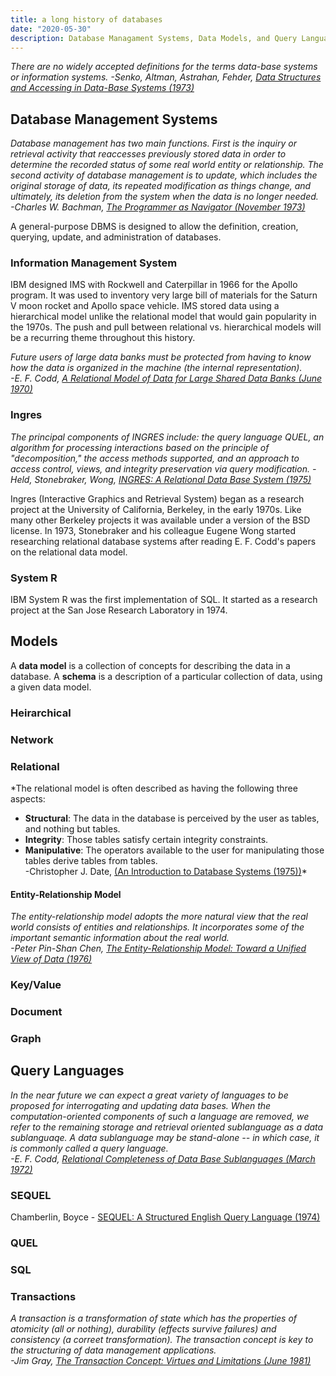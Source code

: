 ```yaml
---
title: a long history of databases
date: "2020-05-30"
description: Database Managament Systems, Data Models, and Query Languages.
---
```


*There are no widely accepted definitions for the terms data-base systems or information systems.
-Senko, Altman, Astrahan, Fehder, [Data Structures and Accessing in Data-Base Systems (1973)](pdfs.semanticscholar.org/2959/c28a3e5a5fc0d54a5acaa848f738a74a9724.pdf)*

## Database Management Systems

*Database management has two main functions. First is the inquiry or retrieval activity that reaccesses previously stored data in order to determine the recorded status of some real world entity or relationship. The second activity of database management is to update, which includes the original storage of data, its repeated modification as things change, and ultimately, its deletion from the system when the data is no longer needed.  
-Charles W. Bachman, [The Programmer as Navigator (November 1973)](dl.acm.org/doi/pdf/10.1145/355611.362534)*

A general-purpose DBMS is designed to allow the definition, creation, querying, update, and administration of databases.

### Information Management System

IBM designed IMS with Rockwell and Caterpillar in 1966 for the Apollo program. It was used to inventory very large bill of materials for the Saturn V moon rocket and Apollo space vehicle. IMS stored data using a hierarchical model unlike the relational model that would gain popularity in the 1970s. The push and pull between relational vs. hierarchical models will be a recurring theme throughout this history.

*Future users of large data banks must be protected from having to know how the data is organized in the machine (the internal representation).  
-E. F. Codd, [A Relational Model of Data for Large Shared Data Banks (June 1970)](https://dl.acm.org/doi/pdf/10.1145/362384.362685)*

### Ingres

*The principal components of INGRES include: the query language QUEL, an algorithm for processing interactions based on the principle of "decomposition," the access methods supported, and an approach to access control, views, and integrity preservation via query modification.
-Held, Stonebraker, Wong, [INGRES: A Relational Data Base System (1975)](https://dl.acm.org/doi/pdf/10.1145/1499949.1500029)*

Ingres (Interactive Graphics and Retrieval System) began as a research project at the University of California, Berkeley, in the early 1970s. Like many other Berkeley projects it was available under a version of the BSD license. In 1973, Stonebraker and his colleague Eugene Wong started researching relational database systems after reading E. F. Codd's papers on the relational data model.

### System R

IBM System R was the first implementation of SQL. It started as a research project at the San Jose Research Laboratory in 1974.

## Models

A **data model** is a collection of concepts for describing the data in a database. A **schema** is a description of a particular collection of data, using a given data model.

### Heirarchical

### Network

### Relational

*The relational model is often described as having the following three aspects:
* **Structural**: The data in the database is perceived by the user as tables, and
nothing but tables.
* **Integrity**: Those tables satisfy certain integrity constraints.
* **Manipulative**: The operators available to the user for manipulating those
tables derive tables from tables.  
-Christopher J. Date, [(An Introduction to Database Systems (1975))](http://ce.sharif.edu/courses/84-85/1/ce384/resources/root/C.%20J.%20Date/ch3%20of%20date.pdf)*

#### Entity-Relationship Model

*The entity-relationship model adopts the more natural view that the real world consists of entities and relationships. It incorporates some of the important semantic information about the real world.  
-Peter Pin-Shan Chen, [The Entity-Relationship Model: Toward a Unified View of Data (1976)](https://dl.acm.org/doi/pdf/10.1145/320434.320440)*

### Key/Value

### Document

### Graph

## Query Languages

*In the near future we can expect a great variety of languages to be proposed for interrogating and updating data bases. When the computation-oriented components of such a language are removed, we refer to the remaining storage and retrieval oriented sublanguage as a data sublanguaqe. A data sublanguage may be stand-alone -- in which case, it is commonly called a query language.  
-E. F. Codd, [Relational Completeness of Data Base Sublanguages (March 1972)](http://www.inf.unibz.it/~franconi/teaching/2006/kbdb/Codd72a.pdf)*

### SEQUEL

Chamberlin, Boyce - [SEQUEL: A Structured English Query Language (1974)](https://researcher.watson.ibm.com/researcher/files/us-dchamber/sequel-1974.pdf)

### QUEL

### SQL


### Transactions

*A transaction is a transformation of state which has the properties of atomicity (all or nothing), durability (effects survive failures) and consistency (a correet transformation). The transaction concept is key to the structuring of data management applications.  
-Jim Gray, [The Transaction Concept: Virtues and Limitations (June 1981)](https://jimgray.azurewebsites.net/papers/theTransactionConcept.pdf)*
